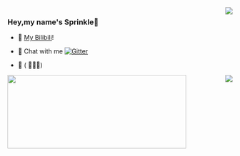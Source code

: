 <img align="right" src="https://github-readme-stats.vercel.app/api?username=ficowshen&show_icons=true&icon_color=CE1D2D&text_color=718096&bg_color=ffffff&hide_title=true" />

### Hey,my name's Sprinkle👋

- 🎉 [My Bilibili](https://space.bilibili.com/504151731/)!

- 🎄 Chat with me [![Gitter](https://badges.gitter.im/im-spr/chat.svg)](https://gitter.im/im-spr/chat?utm_source=badge&utm_medium=badge&utm_campaign=pr-badge&utm_content=body_badge)

- 🎁 ( ﾟ∀。)

<img align="right" src="https://github-readme-stats.vercel.app/api?username=pntang&show_icons=true&icon_color=CE1D2D&text_color=718096&bg_color=ffffff&hide_title=true" />

<img height="165" width="400" src="https://github-readme-stats.vercel.app/api/top-langs/?username=pntang&cache_seconds=1800&layout=compact&langs_count=6&hide_border=true&hide=CSS" />
